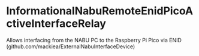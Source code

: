 # InformationalNabuRemoteEnidPicoActiveInterfaceRelay
Allows interfacing from the NABU PC to the Raspberry Pi Pico via ENID (github.com/mackiea/ExternalNabuInterfaceDevice)
